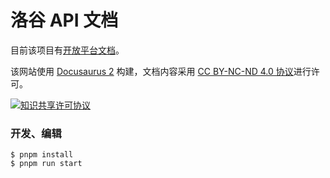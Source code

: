 # 洛谷 API 文档

目前该项目有[开放平台文档](https://docs.lgapi.cn/open/)。

该网站使用 [Docusaurus 2](https://docusaurus.io/) 构建，文档内容采用 [CC BY-NC-ND 4.0 协议](http://creativecommons.org/licenses/by-nc-nd/4.0/)进行许可。

[![知识共享许可协议](https://i.creativecommons.org/l/by-nc-nd/4.0/88x31.png)](http://creativecommons.org/licenses/by-nc-nd/4.0/)

### 开发、编辑

```
$ pnpm install
$ pnpm run start
```
